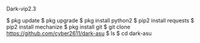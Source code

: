 Dark-vip2.3

$ pkg update
$ pkg upgrade
$ pkg install python2
$ pip2 install requests
$ pip2 install mechanize
$ pkg install git
$ git clone https://github.com/cyber2611/dark-asu
$ ls
$ cd dark-asu
